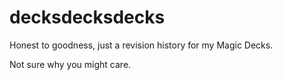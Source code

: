 # decksdecksdecks
Honest to goodness, just a revision history for my Magic Decks.

Not sure why you might care.
